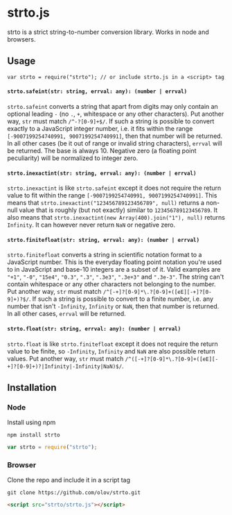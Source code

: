 # strto.js
strto is a strict string-to-number conversion library. Works in node and browsers.



## Usage
`var strto = require("strto"); // or include strto.js in a <script> tag`

#### `strto.safeint(str: string, errval: any): (number | errval)`

`strto.safeint` converts a string that apart from digits may only contain an optional leading `-`
(no `.`, `+`, whitespace or any other characters). Put another way, `str` must
match `/^-?[0-9]+$/`. If such a string is possible to convert exactly to a JavaScript integer
number, i.e. it fits within the range `[-9007199254740991, 9007199254740991]`, then that number
will be returned. In all other cases (be it out of range or invalid string characters), `errval`
will be returned. The base is always 10. Negative zero (a floating point peculiarity) will be
normalized to integer zero.

#### `strto.inexactint(str: string, errval: any): (number | errval)`

`strto.inexactint` is like `strto.safeint` except it does not require the return value to fit within
the range `[-9007199254740991, 9007199254740991]`. This means that
`strto.inexactint("123456789123456789", null)` returns a non-null value that is roughly (but not
exactly) similar to `123456789123456789`. It also means that
`strto.inexactint(new Array(400).join("1"), null)` returns `Infinity`. It can however never
return `NaN` or negative zero.

#### `strto.finitefloat(str: string, errval: any): (number | errval)`
`strto.finitefloat` converts a string in scientific notation format to a JavaScript
number. This is the everyday floating point notation you're used to in JavaScript and base-10
integers are a subset of it. Valid examples are `"+1"`, `"-0"`, `"15e4"`, `"0.3"`, `".3"`,
`".3e3"`, `".3e+3"` and `".3e-3"`. The string can't contain whitespace or any other characters
not belonging to the number. Put another way, `str` must match
`/^[-+]?[0-9]*\.?[0-9]+([eE][-+]?[0-9]+)?$/`. If such a string is possible to convert to a
finite number, i.e. any number that isn't `-Infinity`, `Infinity` or `NaN`, then that number is
returned. In all other cases, `errval` will be returned.

#### `strto.float(str: string, errval: any): (number | errval)`
`strto.float` is like `strto.finitefloat` except it does not require the return value to be finite,
so `-Infinity`, `Infinity` and `NaN` are also possible return values.
Put another way, `str` must match `/^([-+]?[0-9]*\.?[0-9]+([eE][-+]?[0-9]+)?|Infinity|-Infinity|NaN)$/`.



## Installation

### Node
Install using npm

    npm install strto

```javascript
var strto = require("strto");
```

### Browser
Clone the repo and include it in a script tag

    git clone https://github.com/olov/strto.git

```html
<script src="strto/strto.js"></script>
```

